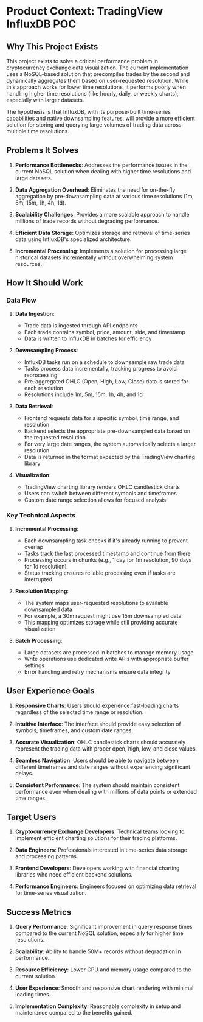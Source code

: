 # Product Context: TradingView InfluxDB POC

## Why This Project Exists

This project exists to solve a critical performance problem in cryptocurrency exchange data visualization. The current implementation uses a NoSQL-based solution that precompiles trades by the second and dynamically aggregates them based on user-requested resolution. While this approach works for lower time resolutions, it performs poorly when handling higher time resolutions (like hourly, daily, or weekly charts), especially with larger datasets.

The hypothesis is that InfluxDB, with its purpose-built time-series capabilities and native downsampling features, will provide a more efficient solution for storing and querying large volumes of trading data across multiple time resolutions.

## Problems It Solves

1. **Performance Bottlenecks**: Addresses the performance issues in the current NoSQL solution when dealing with higher time resolutions and large datasets.

2. **Data Aggregation Overhead**: Eliminates the need for on-the-fly aggregation by pre-downsampling data at various time resolutions (1m, 5m, 15m, 1h, 4h, 1d).

3. **Scalability Challenges**: Provides a more scalable approach to handle millions of trade records without degrading performance.

4. **Efficient Data Storage**: Optimizes storage and retrieval of time-series data using InfluxDB's specialized architecture.

5. **Incremental Processing**: Implements a solution for processing large historical datasets incrementally without overwhelming system resources.

## How It Should Work

### Data Flow

1. **Data Ingestion**:
   - Trade data is ingested through API endpoints
   - Each trade contains symbol, price, amount, side, and timestamp
   - Data is written to InfluxDB in batches for efficiency

2. **Downsampling Process**:
   - InfluxDB tasks run on a schedule to downsample raw trade data
   - Tasks process data incrementally, tracking progress to avoid reprocessing
   - Pre-aggregated OHLC (Open, High, Low, Close) data is stored for each resolution
   - Resolutions include 1m, 5m, 15m, 1h, 4h, and 1d

3. **Data Retrieval**:
   - Frontend requests data for a specific symbol, time range, and resolution
   - Backend selects the appropriate pre-downsampled data based on the requested resolution
   - For very large date ranges, the system automatically selects a larger resolution
   - Data is returned in the format expected by the TradingView charting library

4. **Visualization**:
   - TradingView charting library renders OHLC candlestick charts
   - Users can switch between different symbols and timeframes
   - Custom date range selection allows for focused analysis

### Key Technical Aspects

1. **Incremental Processing**:
   - Each downsampling task checks if it's already running to prevent overlap
   - Tasks track the last processed timestamp and continue from there
   - Processing occurs in chunks (e.g., 1 day for 1m resolution, 90 days for 1d resolution)
   - Status tracking ensures reliable processing even if tasks are interrupted

2. **Resolution Mapping**:
   - The system maps user-requested resolutions to available downsampled data
   - For example, a 30m request might use 15m downsampled data
   - This mapping optimizes storage while still providing accurate visualization

3. **Batch Processing**:
   - Large datasets are processed in batches to manage memory usage
   - Write operations use dedicated write APIs with appropriate buffer settings
   - Error handling and retry mechanisms ensure data integrity

## User Experience Goals

1. **Responsive Charts**: Users should experience fast-loading charts regardless of the selected time range or resolution.

2. **Intuitive Interface**: The interface should provide easy selection of symbols, timeframes, and custom date ranges.

3. **Accurate Visualization**: OHLC candlestick charts should accurately represent the trading data with proper open, high, low, and close values.

4. **Seamless Navigation**: Users should be able to navigate between different timeframes and date ranges without experiencing significant delays.

5. **Consistent Performance**: The system should maintain consistent performance even when dealing with millions of data points or extended time ranges.

## Target Users

1. **Cryptocurrency Exchange Developers**: Technical teams looking to implement efficient charting solutions for their trading platforms.

2. **Data Engineers**: Professionals interested in time-series data storage and processing patterns.

3. **Frontend Developers**: Developers working with financial charting libraries who need efficient backend solutions.

4. **Performance Engineers**: Engineers focused on optimizing data retrieval for time-series visualization.

## Success Metrics

1. **Query Performance**: Significant improvement in query response times compared to the current NoSQL solution, especially for higher time resolutions.

2. **Scalability**: Ability to handle 50M+ records without degradation in performance.

3. **Resource Efficiency**: Lower CPU and memory usage compared to the current solution.

4. **User Experience**: Smooth and responsive chart rendering with minimal loading times.

5. **Implementation Complexity**: Reasonable complexity in setup and maintenance compared to the benefits gained.
